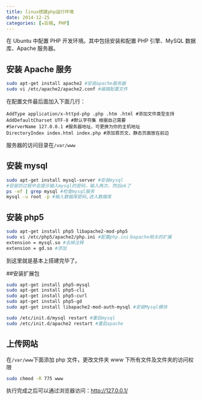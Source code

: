 ```yaml
---
title: linux搭建php运行环境
date: 2014-12-25
categories: [✬后端, PHP]
---
```


在 Ubuntu 中配置 PHP 开发环境。其中包括安装和配置 PHP 引擎、MySQL 数据库、Apache 服务器。

<!--more-->

## 安装 Apache 服务

```bash
sudo apt-get install apache2 #安装apache服务器
sudo vi /etc/apache2/apache2.conf #编辑配置文件
```

在配置文件最后面加入下面几行：

```apacheconf /etc/apache2/apache2.conf
AddType application/x-httpd-php .php .htm .html #添加文件类型支持
AddDefaultCharset UTF-8 #默认字符集 根据自己需要
#ServerName 127.0.0.1 #服务器地址，可更换为你的主机地址
DirectoryIndex index.html index.php #添加首页文，静态页面放在前边
```

服务器的访问目录在`/var/www`

## 安装 mysql

```bash
sudo apt-get install mysql-server #安装mysql
#安装的过程中会提示输入mysql的密码，输入两次，然后ok了
ps -ef | grep mysql #检查mysql服务
mysql -u root -p #输入数据库密码,进入数据库
```

## 安装 php5

```bash
sudo apt-get install php5 libapache2-mod-php5
sudo vi /etc/php5/apache2/php.ini #配置php.ini与apache相关的扩展
extension = mysql.so #去掉注释
extension = gd.so #添加
```

到这里就是基本上搭建完毕了。

##安装扩展包

```bash
sudo apt-get install php5-mysql
sudo apt-get install php5-cli
sudo apt-get install php5-curl
sudo apt-get install php5-gd
sudo apt-get install libapache2-mod-auth-mysql #安装Mysql模块

sudo /etc/init.d/mysql restart #重启mysql
sudo /etc/init.d/apache2 restart #重启apache
```

## 上传网站

在`/var/www`下面添加 php 文件，更改文件夹 www 下所有文件及文件夹的访问权限

```bash
sudo chmod -R 775 www
```

执行完成之后可以通过浏览器访问：http://127.0.0.1/
